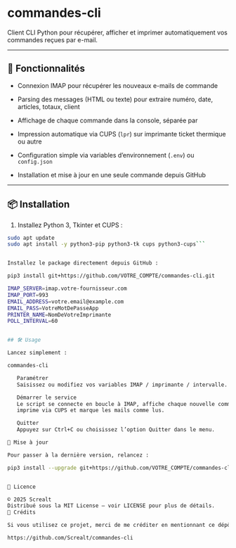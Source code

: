# commandes-cli

Client CLI Python pour récupérer, afficher et imprimer automatiquement vos commandes reçues par e-mail.

---

## 🚀 Fonctionnalités

- Connexion IMAP pour récupérer les nouveaux e-mails de commande  
- Parsing des messages (HTML ou texte) pour extraire numéro, date, articles, totaux, client  
- Affichage de chaque commande dans la console, séparée par  


- Impression automatique via CUPS (`lpr`) sur imprimante ticket thermique ou autre  
- Configuration simple via variables d’environnement (`.env`) ou `config.json`  
- Installation et mise à jour en une seule commande depuis GitHub  

---

## 📦 Installation

1. Installez Python 3, Tkinter et CUPS :
 ```bash
 sudo apt update
 sudo apt install -y python3-pip python3-tk cups python3-cups```


Installez le package directement depuis GitHub :

pip3 install git+https://github.com/VOTRE_COMPTE/commandes-cli.git

IMAP_SERVER=imap.votre-fournisseur.com
IMAP_PORT=993
EMAIL_ADDRESS=votre.email@example.com
EMAIL_PASS=VotreMotDePasseApp
PRINTER_NAME=NomDeVotreImprimante
POLL_INTERVAL=60


## 🛠️ Usage

Lancez simplement :

commandes-cli

    Paramétrer
    Saisissez ou modifiez vos variables IMAP / imprimante / intervalle.

    Démarrer le service
    Le script se connecte en boucle à IMAP, affiche chaque nouvelle commande,
    imprime via CUPS et marque les mails comme lus.

    Quitter
    Appuyez sur Ctrl+C ou choisissez l’option Quitter dans le menu.

🔄 Mise à jour

Pour passer à la dernière version, relancez :

pip3 install --upgrade git+https://github.com/VOTRE_COMPTE/commandes-cli.git


📄 Licence

© 2025 Screalt
Distribué sous la MIT License – voir LICENSE pour plus de détails.
🙏 Crédits

Si vous utilisez ce projet, merci de me créditer en mentionnant ce dépôt GitHub :

https://github.com/Screalt/commandes-cli

